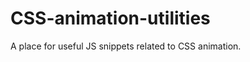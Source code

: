 CSS-animation-utilities
=======================

A place for useful JS snippets related to CSS animation.
